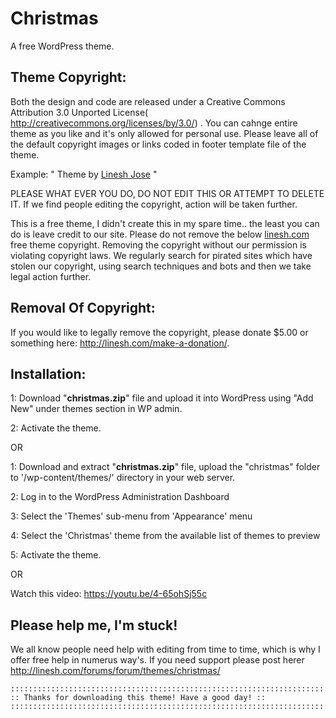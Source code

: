 Christmas
====================================
A free WordPress theme.


 Theme Copyright:   
------------------------------------
Both the design and code are released under a Creative Commons Attribution 3.0 Unported License( http://creativecommons.org/licenses/by/3.0/) . You can cahnge entire theme as you like and it's only  allowed  for personal use.  Please  leave all of the default copyright images or links coded in footer template file of the theme.

Example: " Theme by <a href="http://linesh.com">Linesh Jose</a> "

PLEASE WHAT EVER YOU DO, DO NOT EDIT THIS OR ATTEMPT TO DELETE IT. If we find people editing the copyright, action will be taken further.
  
This is a free theme, I didn't create this in my spare time.. the least you can do is leave credit to our site. Please do not remove the below <a href="http://linesh.com">linesh.com</a> free theme copyright. Removing the copyright without our permission is violating copyright laws. We regularly search for pirated sites which have stolen our copyright, using search techniques and bots and then we take legal action further. 


Removal Of Copyright: 
------------------------------------
If you would like to legally remove the copyright, please donate $5.00 or something here: http://linesh.com/make-a-donation/.



Installation:
------------------------------------
1: Download "**christmas.zip**" file and upload it into WordPress using "Add New" under themes section in WP admin. 

2: Activate the theme.

OR

1: Download and extract "**christmas.zip**" file, upload the "christmas" folder to '/wp-content/themes/' directory in your web server.

2: Log in to the WordPress Administration Dashboard

3: Select the 'Themes' sub-menu from 'Appearance' menu

4: Select the 'Christmas' theme from the available list of themes to preview

5: Activate the theme.

OR

Watch this video: https://youtu.be/4-65ohSj55c	
	
Please help me, I'm stuck!
------------------------------------
We all know people need help with editing from time to time, which is why I offer free help in numerus way's. If you  need support please post  herer http://linesh.com/forums/forum/themes/christmas/
	

	::::::::::::::::::::::::::::::::::::::::::::::::::::::::::::::::::::::::::::::::::::
	:: Thanks for downloading this theme! Have a good day! :: 
	:::::::::::::::::::::::::::::::::::::::::::::::::::::::::::::::::::::::::::::::::::: 
